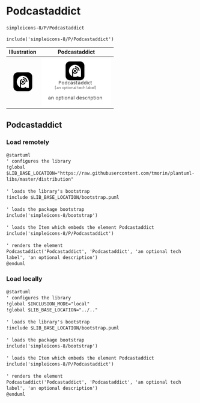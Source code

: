 # Podcastaddict


```text
simpleicons-8/P/Podcastaddict
```

```text
include('simpleicons-8/P/Podcastaddict')
```



| Illustration | Podcastaddict |
| :---: | :---: |
| ![illustration for Illustration](../../simpleicons-8/P/Podcastaddict.png) | ![illustration for Podcastaddict](../../simpleicons-8/P/Podcastaddict.Local.png) |




## Podcastaddict

### Load remotely
```plantuml
@startuml
' configures the library
!global $LIB_BASE_LOCATION="https://raw.githubusercontent.com/tmorin/plantuml-libs/master/distribution"

' loads the library's bootstrap
!include $LIB_BASE_LOCATION/bootstrap.puml

' loads the package bootstrap
include('simpleicons-8/bootstrap')

' loads the Item which embeds the element Podcastaddict
include('simpleicons-8/P/Podcastaddict')

' renders the element
Podcastaddict('Podcastaddict', 'Podcastaddict', 'an optional tech label', 'an optional description')
@enduml
```

### Load locally
```plantuml
@startuml
' configures the library
!global $INCLUSION_MODE="local"
!global $LIB_BASE_LOCATION="../.."

' loads the library's bootstrap
!include $LIB_BASE_LOCATION/bootstrap.puml

' loads the package bootstrap
include('simpleicons-8/bootstrap')

' loads the Item which embeds the element Podcastaddict
include('simpleicons-8/P/Podcastaddict')

' renders the element
Podcastaddict('Podcastaddict', 'Podcastaddict', 'an optional tech label', 'an optional description')
@enduml
```

